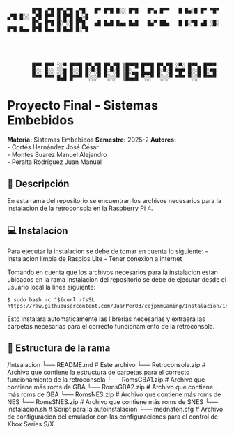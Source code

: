			
			█▀█ ▄▀█ █▀▄▀█ ▄▀█   █▀ █▀█ █░░ █▀█   █▀▄ █▀▀   █ █▄░█ █▀ ▀█▀ ▄▀█ █░░ ▄▀█ █▀▀ █ █▀█ █▄░█
			█▀▄ █▀█ █░▀░█ █▀█   ▄█ █▄█ █▄▄ █▄█   █▄▀ ██▄   █ █░▀█ ▄█ ░█░ █▀█ █▄▄ █▀█ █▄▄ █ █▄█ █░▀█
			




			█▀▀ █▀▀ ░░▀ █▀▀█ █▀▄▀█ █▀▄▀█ ▒█▀▀█ █▀▀█ █▀▄▀█ ░▀░ █▀▀▄ █▀▀▀ 
			█░░ █░░ ░░█ █░░█ █░▀░█ █░▀░█ ▒█░▄▄ █▄▄█ █░▀░█ ▀█▀ █░░█ █░▀█ 
			▀▀▀ ▀▀▀ █▄█ █▀▀▀ ▀░░░▀ ▀░░░▀ ▒█▄▄█ ▀░░▀ ▀░░░▀ ▀▀▀ ▀░░▀ ▀▀▀▀

# Proyecto Final - Sistemas Embebidos

**Materia:** 	Sistemas Embebidos 
**Semestre:**	2025-2
**Autores:**  
		- Cortés Hernández José César  
		- Montes Suarez Manuel Alejandro  
		- Peralta Rodríguez Juan Manuel  

## 📌 Descripción  
En esta rama del repositorio se encuentran los archivos necesarios para la instalacion de la retroconsola en la Raspberry Pi 4.

## 💻 Instalacion
Para ejecutar la instalacion se debe de tomar en cuenta lo siguiente:
	- Instalacion limpia de Raspios Lite 
	- Tener conexion a internet

Tomando en cuenta que los archivos necesarios para la instalacion estan ubicados en la rama Instalacion del repositorio
se debe de ejecutar desde el usuario local la linea siguiente:

	$ sudo bash -c "$(curl -fsSL https://raw.githubusercontent.com/JuanPer03/ccjpmmGaming/Instalacion/instalacion.sh)"

Esto instalara automaticamente las librerias necesarias y extraera las carpetas necesarias para el correcto funcionamiento de la retroconsola.

## 📂 Estructura de la rama
/Intsalacion
└── README.md   				 # Este archivo
└── Retroconsole.zip     # Archivo que contiene la estructura de carpetas para el correcto funcionamiento de la retroconsola
└── RomsGBA1.zip         # Archivo que contiene más roms de GBA
└── RomsGBA2.zip         # Archivo que contiene más roms de GBA
└── RomsNES.zip          # Archivo que contiene más roms de NES
└── RomsSNES.zip         # Archivo que contiene más roms de SNES
└── instalacion.sh       # Script para la autoinstalacion
└── mednafen.cfg         # Archivo de configuracion del emulador con las configuraciones para el control de Xbox Series S/X 
